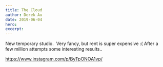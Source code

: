 ```yaml
---
title: The Cloud
author: Derek Au
date: 2019-06-04
hero: 
excerpt: 
---
```


New temporary studio.  Very fancy, but rent is super expensive :( After a few million attempts some interesting results.. 

https://www.instagram.com/p/ByTpONOA1vp/
